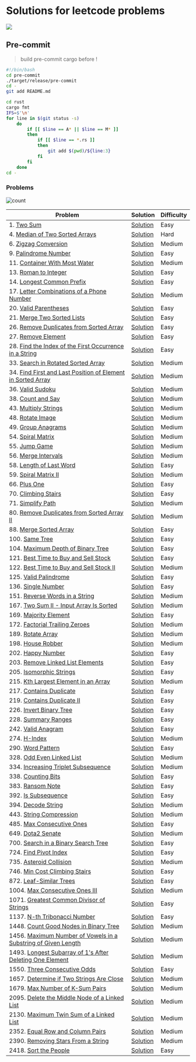 # Solutions for leetcode problems

<a align=center href=https://humanmademark.com/>
    <img src="https://humanmademark.com/white-logo.svg">
</a>

## Pre-commit

> build pre-commit cargo before !

```bash
#!/bin/bash
cd pre-commit
./target/release/pre-commit
cd -
git add README.md

cd rust
cargo fmt
IFS=$'\n'
for line in $(git status -s)
    do
        if [[ $line == A* || $line == M* ]]
        then
            if [[ $line == *.rs ]]
            then
                git add $(pwd)/${line:3}
            fi
        fi
    done
cd -
```

### Problems

![count](https://img.shields.io/badge/Solved-81-blue?style=for-the-badge)

<!-- table start -->
| Problem | Solution | Difficulty |
|---|---|---|
|1. [Two Sum](https://lcid.cc/1) | [Solution](../rust/src/solutions/p0001.rs) | Easy |
|4. [Median of Two Sorted Arrays](https://lcid.cc/4) | [Solution](../rust/src/solutions/p0004.rs) | Hard |
|6. [Zigzag Conversion](https://lcid.cc/6) | [Solution](../rust/src/solutions/p0006.rs) | Medium |
|9. [Palindrome Number](https://lcid.cc/9) | [Solution](../rust/src/solutions/p0009.rs) | Easy |
|11. [Container With Most Water](https://lcid.cc/11) | [Solution](../rust/src/solutions/p0011.rs) | Medium |
|13. [Roman to Integer](https://lcid.cc/13) | [Solution](../rust/src/solutions/p0013.rs) | Easy |
|14. [Longest Common Prefix](https://lcid.cc/14) | [Solution](../rust/src/solutions/p0014.rs) | Easy |
|17. [Letter Combinations of a Phone Number](https://lcid.cc/17) | [Solution](../rust/src/solutions/p0017.rs) | Medium |
|20. [Valid Parentheses](https://lcid.cc/20) | [Solution](../rust/src/solutions/p0020.rs) | Easy |
|21. [Merge Two Sorted Lists](https://lcid.cc/21) | [Solution](../rust/src/solutions/p0021.rs) | Easy |
|26. [Remove Duplicates from Sorted Array](https://lcid.cc/26) | [Solution](../rust/src/solutions/p0026.rs) | Easy |
|27. [Remove Element](https://lcid.cc/27) | [Solution](../rust/src/solutions/p0027.rs) | Easy |
|28. [Find the Index of the First Occurrence in a String](https://lcid.cc/28) | [Solution](../rust/src/solutions/p0028.rs) | Easy |
|33. [Search in Rotated Sorted Array](https://lcid.cc/33) | [Solution](../rust/src/solutions/p0033.rs) | Medium |
|34. [Find First and Last Position of Element in Sorted Array](https://lcid.cc/34) | [Solution](../rust/src/solutions/p0034.rs) | Medium |
|36. [Valid Sudoku](https://lcid.cc/36) | [Solution](../rust/src/solutions/p0036.rs) | Medium |
|38. [Count and Say](https://lcid.cc/38) | [Solution](../rust/src/solutions/p0038.rs) | Medium |
|43. [Multiply Strings](https://lcid.cc/43) | [Solution](../rust/src/solutions/p0043.rs) | Medium |
|48. [Rotate Image](https://lcid.cc/48) | [Solution](../rust/src/solutions/p0048.rs) | Medium |
|49. [Group Anagrams](https://lcid.cc/49) | [Solution](../rust/src/solutions/p0049.rs) | Medium |
|54. [Spiral Matrix](https://lcid.cc/54) | [Solution](../rust/src/solutions/p0054.rs) | Medium |
|55. [Jump Game](https://lcid.cc/55) | [Solution](../rust/src/solutions/p0055.rs) | Medium |
|56. [Merge Intervals](https://lcid.cc/56) | [Solution](../rust/src/solutions/p0056.rs) | Medium |
|58. [Length of Last Word](https://lcid.cc/58) | [Solution](../rust/src/solutions/p0058.rs) | Easy |
|59. [Spiral Matrix II](https://lcid.cc/59) | [Solution](../rust/src/solutions/p0059.rs) | Medium |
|66. [Plus One](https://lcid.cc/66) | [Solution](../rust/src/solutions/p0066.rs) | Easy |
|70. [Climbing Stairs](https://lcid.cc/70) | [Solution](../rust/src/solutions/p0070.rs) | Easy |
|71. [Simplify Path](https://lcid.cc/71) | [Solution](../rust/src/solutions/p0071.rs) | Medium |
|80. [Remove Duplicates from Sorted Array II](https://lcid.cc/80) | [Solution](../rust/src/solutions/p0080.rs) | Medium |
|88. [Merge Sorted Array](https://lcid.cc/88) | [Solution](../rust/src/solutions/p0088.rs) | Easy |
|100. [Same Tree](https://lcid.cc/100) | [Solution](../rust/src/solutions/p0100.rs) | Easy |
|104. [Maximum Depth of Binary Tree](https://lcid.cc/104) | [Solution](../rust/src/solutions/p0104.rs) | Easy |
|121. [Best Time to Buy and Sell Stock](https://lcid.cc/121) | [Solution](../rust/src/solutions/p0121.rs) | Easy |
|122. [Best Time to Buy and Sell Stock II](https://lcid.cc/122) | [Solution](../rust/src/solutions/p0122.rs) | Medium |
|125. [Valid Palindrome](https://lcid.cc/125) | [Solution](../rust/src/solutions/p0125.rs) | Easy |
|136. [Single Number](https://lcid.cc/136) | [Solution](../rust/src/solutions/p0136.rs) | Easy |
|151. [Reverse Words in a String](https://lcid.cc/151) | [Solution](../rust/src/solutions/p0151.rs) | Medium |
|167. [Two Sum II - Input Array Is Sorted](https://lcid.cc/167) | [Solution](../rust/src/solutions/p0167.rs) | Medium |
|169. [Majority Element](https://lcid.cc/169) | [Solution](../rust/src/solutions/p0169.rs) | Easy |
|172. [Factorial Trailing Zeroes](https://lcid.cc/172) | [Solution](../rust/src/solutions/p0172.rs) | Medium |
|189. [Rotate Array](https://lcid.cc/189) | [Solution](../rust/src/solutions/p0189.rs) | Medium |
|198. [House Robber](https://lcid.cc/198) | [Solution](../rust/src/solutions/p0198.rs) | Medium |
|202. [Happy Number](https://lcid.cc/202) | [Solution](../rust/src/solutions/p0202.rs) | Easy |
|203. [Remove Linked List Elements](https://lcid.cc/203) | [Solution](../rust/src/solutions/p0203.rs) | Easy |
|205. [Isomorphic Strings](https://lcid.cc/205) | [Solution](../rust/src/solutions/p0205.rs) | Easy |
|215. [Kth Largest Element in an Array](https://lcid.cc/215) | [Solution](../rust/src/solutions/p0215.rs) | Medium |
|217. [Contains Duplicate](https://lcid.cc/217) | [Solution](../rust/src/solutions/p0217.rs) | Easy |
|219. [Contains Duplicate II](https://lcid.cc/219) | [Solution](../rust/src/solutions/p0219.rs) | Easy |
|226. [Invert Binary Tree](https://lcid.cc/226) | [Solution](../rust/src/solutions/p0226.rs) | Easy |
|228. [Summary Ranges](https://lcid.cc/228) | [Solution](../rust/src/solutions/p0228.rs) | Easy |
|242. [Valid Anagram](https://lcid.cc/242) | [Solution](../rust/src/solutions/p0242.rs) | Easy |
|274. [H-Index](https://lcid.cc/274) | [Solution](../rust/src/solutions/p0274.rs) | Medium |
|290. [Word Pattern](https://lcid.cc/290) | [Solution](../rust/src/solutions/p0290.rs) | Easy |
|328. [Odd Even Linked List](https://lcid.cc/328) | [Solution](../rust/src/solutions/p0328.rs) | Medium |
|334. [Increasing Triplet Subsequence](https://lcid.cc/334) | [Solution](../rust/src/solutions/p0334.rs) | Medium |
|338. [Counting Bits](https://lcid.cc/338) | [Solution](../rust/src/solutions/p0338.rs) | Easy |
|383. [Ransom Note](https://lcid.cc/383) | [Solution](../rust/src/solutions/p0383.rs) | Easy |
|392. [Is Subsequence](https://lcid.cc/392) | [Solution](../rust/src/solutions/p0392.rs) | Easy |
|394. [Decode String](https://lcid.cc/394) | [Solution](../rust/src/solutions/p0394.rs) | Medium |
|443. [String Compression](https://lcid.cc/443) | [Solution](../rust/src/solutions/p0443.rs) | Medium |
|485. [Max Consecutive Ones](https://lcid.cc/485) | [Solution](../rust/src/solutions/p0485.rs) | Easy |
|649. [Dota2 Senate](https://lcid.cc/649) | [Solution](../rust/src/solutions/p0649.rs) | Medium |
|700. [Search in a Binary Search Tree](https://lcid.cc/700) | [Solution](../rust/src/solutions/p0700.rs) | Easy |
|724. [Find Pivot Index](https://lcid.cc/724) | [Solution](../rust/src/solutions/p0724.rs) | Easy |
|735. [Asteroid Collision](https://lcid.cc/735) | [Solution](../rust/src/solutions/p0735.rs) | Medium |
|746. [Min Cost Climbing Stairs](https://lcid.cc/746) | [Solution](../rust/src/solutions/p0746.rs) | Easy |
|872. [Leaf-Similar Trees](https://lcid.cc/872) | [Solution](../rust/src/solutions/p0872.rs) | Easy |
|1004. [Max Consecutive Ones III](https://lcid.cc/1004) | [Solution](../rust/src/solutions/p1004.rs) | Medium |
|1071. [Greatest Common Divisor of Strings](https://lcid.cc/1071) | [Solution](../rust/src/solutions/p1071.rs) | Easy |
|1137. [N-th Tribonacci Number](https://lcid.cc/1137) | [Solution](../rust/src/solutions/p1137.rs) | Easy |
|1448. [Count Good Nodes in Binary Tree](https://lcid.cc/1448) | [Solution](../rust/src/solutions/p1448.rs) | Medium |
|1456. [Maximum Number of Vowels in a Substring of Given Length](https://lcid.cc/1456) | [Solution](../rust/src/solutions/p1456.rs) | Medium |
|1493. [Longest Subarray of 1's After Deleting One Element](https://lcid.cc/1493) | [Solution](../rust/src/solutions/p1493.rs) | Medium |
|1550. [Three Consecutive Odds](https://lcid.cc/1550) | [Solution](../rust/src/solutions/p1550.rs) | Easy |
|1657. [Determine if Two Strings Are Close](https://lcid.cc/1657) | [Solution](../rust/src/solutions/p1657.rs) | Medium |
|1679. [Max Number of K-Sum Pairs](https://lcid.cc/1679) | [Solution](../rust/src/solutions/p1679.rs) | Medium |
|2095. [Delete the Middle Node of a Linked List](https://lcid.cc/2095) | [Solution](../rust/src/solutions/p2095.rs) | Medium |
|2130. [Maximum Twin Sum of a Linked List](https://lcid.cc/2130) | [Solution](../rust/src/solutions/p2130.rs) | Medium |
|2352. [Equal Row and Column Pairs](https://lcid.cc/2352) | [Solution](../rust/src/solutions/p2352.rs) | Medium |
|2390. [Removing Stars From a String](https://lcid.cc/2390) | [Solution](../rust/src/solutions/p2390.rs) | Medium |
|2418. [Sort the People](https://lcid.cc/2418) | [Solution](../rust/src/solutions/p2418.rs) | Easy |
<!-- table end -->
